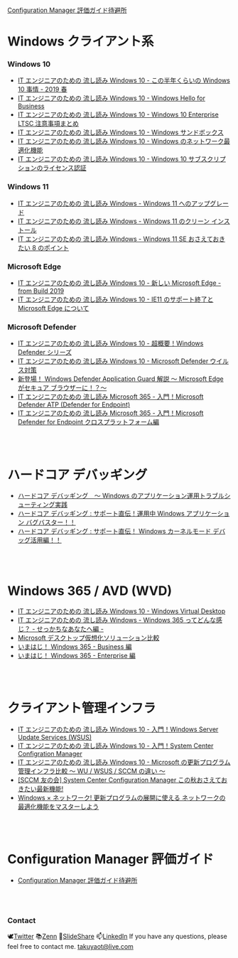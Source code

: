 <br>

[Configuration Manager 評価ガイド待避所](./cmdocs.html)


# Windows クライアント系

### Windows 10
- [IT エンジニアのための 流し読み Windows 10 - この半年くらいの Windows 10 事情 - 2019 春](https://www.slideshare.net/takuyaot/it-windows-10-windows-10-2019)<br>
- [IT エンジニアのための 流し読み Windows 10 - Windows Hello for Business](https://www.slideshare.net/takuyaot/it-windows-10-windows-hello-for-business-235811381)<br>
- [IT エンジニアのための 流し読み Windows 10 - Windows 10 Enterprise LTSC 注意事項まとめ](https://www.slideshare.net/takuyaot/it-windows-10-windows-10-enterprise-ltsc)<br>
- [IT エンジニアのための 流し読み Windows 10 - Windows サンドボックス](https://www.slideshare.net/takuyaot/it-windows-10-windows-149793573)<br>
- [IT エンジニアのための 流し読み Windows 10 - Windows のネットワーク最適化機能](https://www.slideshare.net/takuyaot/it-windows-10-windows-149765919)<br>
- [IT エンジニアのための 流し読み Windows 10 - Windows 10 サブスクリプションのライセンス認証](https://www.slideshare.net/takuyaot/it-windows-10-windows-10)<br>

### Windows 11
- [IT エンジニアのための 流し読み Windows - Windows 11 へのアップグレード](https://www.slideshare.net/takuyaot/it-windows-windows-11-250469928)<br>
- [IT エンジニアのための 流し読み Windows - Windows 11 のクリーン インストール](https://www.slideshare.net/takuyaot/it-windows-windows-11-250469928)<br>
- [IT エンジニアのための 流し読み Windows - Windows 11 SE おさえておきたい 8 のポイント](https://www.slideshare.net/takuyaot/it-windows-windows-11-se-8)<br>

### Microsoft Edge
- [IT エンジニアのための 流し読み Windows 10 - 新しい Microsoft Edge - from Build 2019](https://www.slideshare.net/takuyaot/it-windows-10-microsoft-edge-from-build-2019)<br>
- [IT エンジニアのための 流し読み Windows 10 - IE11 のサポート終了と Microsoft Edge について](https://www.slideshare.net/takuyaot/it-windows-10-ie11-microsoft-edge)<br>

### Microsoft Defender
- [IT エンジニアのための 流し読み Windows 10 - 超概要！Windows Defender シリーズ](https://www.slideshare.net/takuyaot/it-windows-10-windows-defender)<br>
- [IT エンジニアのための 流し読み Windows 10 - Microsoft Defender ウイルス対策](https://www.slideshare.net/takuyaot/it-windows-10-microsoft-defender-236546294)<br>
- [新登場！ Windows Defender Application Guard 解説 ～ Microsoft Edge がセキュア ブラウザーに！？～](https://www.slideshare.net/takuyaot/windows-defender-application-guard-microsoft-edge)<br>
- [IT エンジニアのための 流し読み Microsoft 365 - 入門！Microsoft Defender ATP (Defender for Endpoint)](https://www.slideshare.net/takuyaot/it-microsoft-365-microsoft-defender)<br>
- [IT エンジニアのための 流し読み Microsoft 365 - 入門！Microsoft Defender for Endpoint クロスプラットフォーム編](https://www.slideshare.net/takuyaot/it-microsoft-365-microsoft-defender-for-endpoint-242769214)<br>


<br><br>
# ハードコア デバッギング
- [ハードコア デバッギング　～ Windows のアプリケーション運用トラブルシューティング実践](https://www.slideshare.net/takuyaot/windows-140148072)<br>
- [ハードコア デバッギング : サポート直伝！運用中 Windows アプリケーション バグバスター！！](https://www.slideshare.net/takuyaot/windows-140148401)<br>
- [ハードコア デバッギング : サポート直伝！ Windows カーネルモード デバッグ活用編！！](https://www.slideshare.net/takuyaot/windows-148410112)<br>

<br><br>
# Windows 365 / AVD (WVD)
- [IT エンジニアのための 流し読み Windows 10 - Windows Virtual Desktop](https://www.slideshare.net/takuyaot/it-windows-10-windows-virtual-desktop-146709743)<br>
- [IT エンジニアのための 流し読み Windows - Windows 365 ってどんな感じ？ - せっかちなあなたへ編 -](https://www.slideshare.net/takuyaot/it-windows-windows-365-249784610)<br>
- [Microsoft デスクトップ仮想化ソリューション比較](https://www.slideshare.net/takuyaot/microsoft-249969155)<br>
- [いまはじ！ Windows 365 - Business 編](https://zenn.dev/books/507584243171c2/edit)<br>
- [いまはじ！ Windows 365 - Enterprise 編](https://zenn.dev/books/60c3ced87ba86f/edit)<br>

<br><br>
# クライアント管理インフラ
- [IT エンジニアのための 流し読み Windows 10 - 入門！Windows Server Update Services (WSUS)](https://www.slideshare.net/takuyaot/it-windows-10-windows-server-update-services-wsus)<br>
- [IT エンジニアのための 流し読み Windows 10 - 入門！System Center Configration Manager](https://www.slideshare.net/takuyaot/it-windows-10-system-center-configration-manager)<br>
- [IT エンジニアのための 流し読み Windows 10 - Microsoft の更新プログラム管理インフラ比較 ～ WU / WSUS / SCCM の違い ～](https://www.slideshare.net/takuyaot/it-windows-10-microsoft-wu-wsus-sccm)<br>
- [[SCCM 友の会] System Center Configuration Manager この秋おさえておきたい最新機能!](https://www.slideshare.net/takuyaot/sccm-system-center-configuration-manager-140148680)<br>
- [Windows × ネットワーク! 更新プログラムの展開に使える ネットワークの最適化機能をマスターしよう](https://www.slideshare.net/takuyaot/windows-140148546)<br>

<br><br>
# Configuration Manager 評価ガイド
- [Configuration Manager 評価ガイド待避所](https://github.com/takuyaot01/cmdocs/blob/main/README.md)

<br><br>
### Contact
🕊️[Twitter](https://twitter.com/takuyaot01) 📚[Zenn](https://zenn.dev/takuyaot) 🎁[SlideShare](https://www.slideshare.net/takuyaot/presentations) 📫[LinkedIn](https://www.linkedin.com/in/takuya-ohta/)
If you have any questions, please feel free to contact me. [takuyaot@live.com](mailto:takuyaot@live.com)

